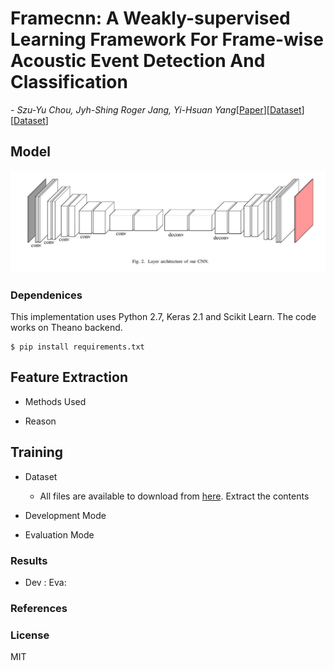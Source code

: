# Framecnn: A Weakly-supervised Learning Framework For Frame-wise Acoustic Event Detection And Classification

*- Szu-Yu Chou, Jyh-Shing Roger Jang, Yi-Hsuan Yang*[[Paper](https://www.cs.tut.fi/sgn/arg/dcase2017/documents/challenge_technical_reports/DCASE2017_Chou_102.pdf)][[Dataset](http://www.cs.tut.fi/sgn/arg/dcase2016/task-audio-tagging)][[Dataset](http://www.cs.tut.fi/sgn/arg/dcase2016/task-acoustic-scene-classification)]

## Model

<img src= "./fcnn_model.jpg" width="">

### Dependenices

This implementation uses Python 2.7, Keras 2.1 and Scikit Learn. The code works on Theano backend.

```
$ pip install requirements.txt
```
## Feature Extraction

- Methods Used

- Reason

## Training

- Dataset
    - All files are available to download from [here](http://www.cs.tut.fi/sgn/arg/dcase2016/task-acoustic-scene-classification). Extract the contents
    
- Development Mode

- Evaluation Mode

### Results

- Dev :                                                         Eva: 

### References

### License

MIT
